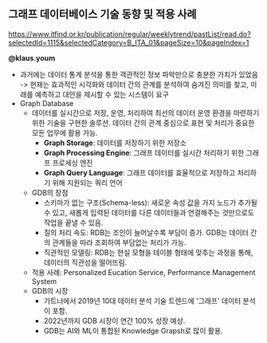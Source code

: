 ## 그래프 데이터베이스 기술 동향 및 적용 사례
https://www.itfind.or.kr/publication/regular/weeklytrend/pastList/read.do?selectedId=1115&selectedCategory=B_ITA_01&pageSize=10&pageIndex=1

**@klaus.youm**
- 과거에는 데이터 통계 분석을 통한 객관적인 정보 파악만으로 충분한 가치가 있었음 -> 현재는 효과적인 시각화와 데이터 간의 관계를 분석하여 숨겨진 의미를 찾고, 미래를 예측하고 대안을 제시할 수 있는 시스템이 요구
- Graph Database
    - 데이터를 실시간으로 저장, 운영, 처리하여 최선의 데이터 운영 환경을 마련하기 위한 기술을 구현한 솔루션. 데이터 간의 관계 중심으로 표현 및 처리가 중요한 모든 업무에 활용 가능.
        - **Graph Storage**: 데이터를 저장하기 위한 저장소
        - **Graph Processing Engine**: 그래프 데이터를 실시간 처리하기 위한 그래프 프로세싱 엔진
        - **Graph Query Language**: 그래프 데이터를 효율적으로 저장하고 처리하기 위해 지원되는 쿼리 언어
    - GDB의 장점  
        - 스키마가 없는 구조(Schema-less): 새로운 속성 값을 가지 노드가 추가될 수 있고, 새롭게 입력된 데이터를 다른 데이터들과 연결해주는 것만으로도 작업을 끝낼 수 있음.
        - 질의 처리 속도: RDB는 조인이 늘어날수록 부담이 증가. GDB는 데이터 간의 관계들을 따라 조회하여 부담없는 처리가 가능.
        - 직관적인 모델링: RDB는 현실 모형을 테이블 형태에 맞추는 과정을 통해, 데이터의 직관성을 떨어뜨림.
    - 적용 사례: Personalized Eucation Service, Performance Management System
    - GDB의 시장
        - 가트너에서 2019년 10대 데이터 분석 기술 트렌드에 '그래프' 데이터 분석이 포함.
        - 2022년까지 GDB 시장이 연간 100% 성장 예상.
        - GDB는 AI와 ML이 통합된 Knowledge Grapsh로 많이 활용.     
    
